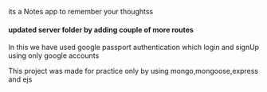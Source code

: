 <!-- title -->
its a Notes app to remember your thoughtss

<h4>updated server folder
by adding couple of more routes</h4>

<p>In this we have used google passport authentication which login and signUp using only google accounts</p>
This project was made for practice only by using mongo,mongoose,express and ejs

